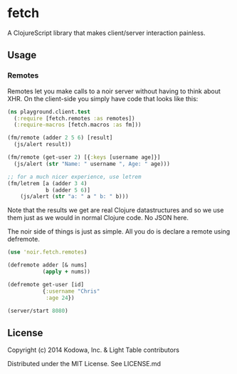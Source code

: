 # fetch

A ClojureScript library that makes client/server interaction painless.

## Usage

### Remotes

Remotes let you make calls to a noir server without having to think about XHR. On the client-side you simply have code that looks like this:

```clojure
(ns playground.client.test
  (:require [fetch.remotes :as remotes])
  (:require-macros [fetch.macros :as fm]))

(fm/remote (adder 2 5 6) [result]
  (js/alert result))

(fm/remote (get-user 2) [{:keys [username age]}]
  (js/alert (str "Name: " username ", Age: " age)))

;; for a much nicer experience, use letrem
(fm/letrem [a (adder 3 4)
            b (adder 5 6)]
    (js/alert (str "a: " a " b: " b)))
```

Note that the results we get are real Clojure datastructures and so we use them just as we would in normal Clojure code. No JSON here.

The noir side of things is just as simple. All you do is declare a remote using defremote.

```clojure
(use 'noir.fetch.remotes)

(defremote adder [& nums]
           (apply + nums))

(defremote get-user [id]
           {:username "Chris"
            :age 24})

(server/start 8080)
```

## License

Copyright (c) 2014 Kodowa, Inc. & Light Table contributors

Distributed under the MIT License. See LICENSE.md
